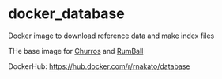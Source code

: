 # docker_database
Docker image to download reference data and make index files

THe base image for [Churros](https://github.com/rnakato/Churros) and [RumBall](https://github.com/rnakato/RumBall)

DockerHub: https://hub.docker.com/r/rnakato/database
